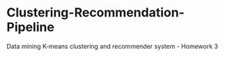 # Clustering-Recommendation-Pipeline
Data mining K-means clustering and recommender system - Homework 3
